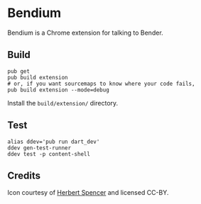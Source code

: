 # Bendium

Bendium is a Chrome extension for talking to Bender.

## Build

```
pub get
pub build extension
# or, if you want sourcemaps to know where your code fails,
pub build extension --mode=debug
```

Install the `build/extension/` directory.

## Test

```
alias ddev='pub run dart_dev'
ddev gen-test-runner
ddev test -p content-shell
```

## Credits

Icon courtesy of [Herbert Spencer](https://thenounproject.com/hspencer/)
and licensed CC-BY.

